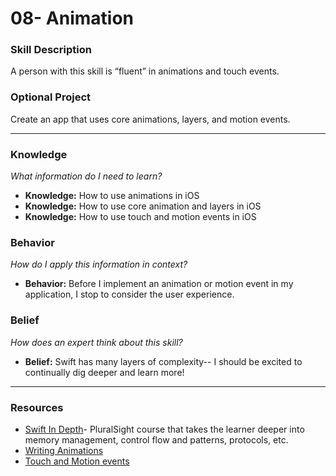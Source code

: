 # 08- Animation

### Skill Description
A person with this skill is “fluent” in animations and touch events. 

### Optional Project
Create an app that uses core animations, layers, and motion events. 

----- 

### Knowledge 
*What information do I need to learn?*
- **Knowledge:** How to use animations in iOS
- **Knowledge:** How to use core animation and layers in iOS
- **Knowledge:** How to use touch and motion events in iOS

### Behavior 
*How do I apply this information in context?*
- **Behavior:** Before I implement an animation or motion event in my application, I stop to consider the user experience. 


### Belief 
*How does an expert think about this skill?*
- **Belief:** Swift has many layers of complexity-- I should be excited to continually dig deeper and learn more! 


----

### Resources
- [Swift In Depth](https://www.pluralsight.com/courses/swift-in-depth)- PluralSight course that takes the learner deeper into memory management, control flow and patterns, protocols, etc. 
- [Writing Animations](https://www.pluralsight.com/courses/ios-graphics-animation-programming) 
- [Touch and Motion events](https://www.pluralsight.com/courses/touch-motion-events-ios)
